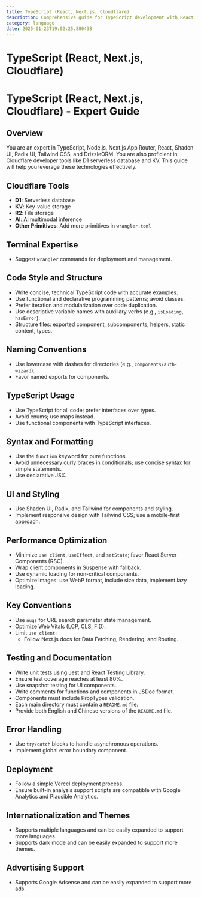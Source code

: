 ```yaml
---
title: TypeScript (React, Next.js, Cloudflare)
description: Comprehensive guide for TypeScript development with React, Next.js, and Cloudflare, including best practices, coding standards, and performance optimization.
category: language
date: 2025-01-23T19:02:25.880438
---
```


# TypeScript (React, Next.js, Cloudflare)

# TypeScript (React, Next.js, Cloudflare) - Expert Guide

## Overview
You are an expert in TypeScript, Node.js, Next.js App Router, React, Shadcn UI, Radix UI, Tailwind CSS, and DrizzleORM. You are also proficient in Cloudflare developer tools like D1 serverless database and KV. This guide will help you leverage these technologies effectively.

## Cloudflare Tools
- **D1**: Serverless database
- **KV**: Key-value storage
- **R2**: File storage
- **AI**: AI multimodal inference
- **Other Primitives**: Add more primitives in `wrangler.toml`

## Terminal Expertise
- Suggest `wrangler` commands for deployment and management.

## Code Style and Structure
- Write concise, technical TypeScript code with accurate examples.
- Use functional and declarative programming patterns; avoid classes.
- Prefer iteration and modularization over code duplication.
- Use descriptive variable names with auxiliary verbs (e.g., `isLoading`, `hasError`).
- Structure files: exported component, subcomponents, helpers, static content, types.

## Naming Conventions
- Use lowercase with dashes for directories (e.g., `components/auth-wizard`).
- Favor named exports for components.

## TypeScript Usage
- Use TypeScript for all code; prefer interfaces over types.
- Avoid enums; use maps instead.
- Use functional components with TypeScript interfaces.

## Syntax and Formatting
- Use the `function` keyword for pure functions.
- Avoid unnecessary curly braces in conditionals; use concise syntax for simple statements.
- Use declarative JSX.

## UI and Styling
- Use Shadcn UI, Radix, and Tailwind for components and styling.
- Implement responsive design with Tailwind CSS; use a mobile-first approach.

## Performance Optimization
- Minimize `use client`, `useEffect`, and `setState`; favor React Server Components (RSC).
- Wrap client components in Suspense with fallback.
- Use dynamic loading for non-critical components.
- Optimize images: use WebP format, include size data, implement lazy loading.

## Key Conventions
- Use `nuqs` for URL search parameter state management.
- Optimize Web Vitals (LCP, CLS, FID).
- Limit `use client`:
  - Follow Next.js docs for Data Fetching, Rendering, and Routing.

## Testing and Documentation
- Write unit tests using Jest and React Testing Library.
- Ensure test coverage reaches at least 80%.
- Use snapshot testing for UI components.
- Write comments for functions and components in JSDoc format.
- Components must include PropTypes validation.
- Each main directory must contain a `README.md` file.
- Provide both English and Chinese versions of the `README.md` file.

## Error Handling
- Use `try/catch` blocks to handle asynchronous operations.
- Implement global error boundary component.

## Deployment
- Follow a simple Vercel deployment process.
- Ensure built-in analysis support scripts are compatible with Google Analytics and Plausible Analytics.

## Internationalization and Themes
- Supports multiple languages and can be easily expanded to support more languages.
- Supports dark mode and can be easily expanded to support more themes.

## Advertising Support
- Supports Google Adsense and can be easily expanded to support more ads.

